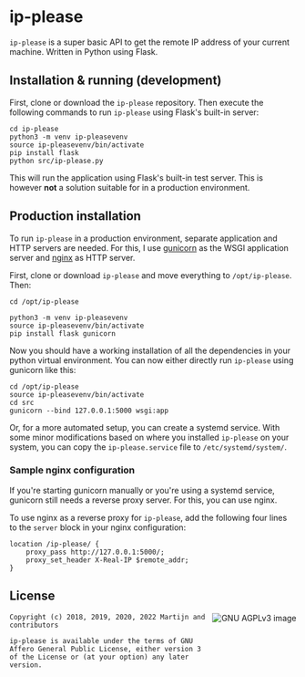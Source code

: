 # ip-please

`ip-please` is a super basic API to get the remote IP address of your current machine.
Written in Python using Flask.

## Installation & running (development)
First, clone or download the `ip-please` repository. Then execute the following commands
to run `ip-please` using Flask's built-in server:
```
cd ip-please
python3 -m venv ip-pleasevenv
source ip-pleasevenv/bin/activate
pip install flask
python src/ip-please.py
```
This will run the application using Flask's built-in test server. This is however **not**
a solution suitable for in a production environment.

## Production installation
To run `ip-please` in a production environment, separate application and HTTP servers are
needed. For this, I use [gunicorn](https://gunicorn.org/) as the WSGI application server
and [nginx](https://nginx.com) as HTTP server.

First, clone or download `ip-please` and move everything to `/opt/ip-please`. Then:
```
cd /opt/ip-please

python3 -m venv ip-pleasevenv
source ip-pleasevenv/bin/activate
pip install flask gunicorn
```
Now you should have a working installation of all the dependencies in your python virtual
environment. You can now either directly run `ip-please` using gunicorn like this:
```
cd /opt/ip-please
source ip-pleasevenv/bin/activate
cd src
gunicorn --bind 127.0.0.1:5000 wsgi:app
```
Or, for a more automated setup, you can create a systemd service. With some minor modifications
based on where you installed `ip-please` on your system, you can copy the `ip-please.service` file
to `/etc/systemd/system/`.

### Sample nginx configuration
If you're starting gunicorn manually or you're using a systemd service, gunicorn still
needs a reverse proxy server. For this, you can use nginx.

To use nginx as a reverse proxy for `ip-please`, add the following four lines to the `server`
block in your nginx configuration:
```
location /ip-please/ {
    proxy_pass http://127.0.0.1:5000/;
    proxy_set_header X-Real-IP $remote_addr;
}
```

## License

[<img src="https://www.gnu.org/graphics/agplv3-with-text-162x68.png"
    align="right"
    alt="GNU AGPLv3 image">](https://www.gnu.org/licenses/agpl.html)

```
Copyright (c) 2018, 2019, 2020, 2022 Martijn and contributors

ip-please is available under the terms of GNU Affero General Public License, either version 3
of the License or (at your option) any later version.
```
